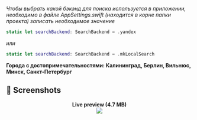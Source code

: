 *Чтобы выбрать какой бэкэнд для поиска используется в приложении, необходимо в файле AppSettings.swift (находится в корне папки проекта) записать необходимое значение* 

```swift
static let searchBackend: SearchBackend = .yandex 
```
 *или*
 ```swift
static let searchBackend: SearchBackend = .mkLocalSearch
```

**Города с достопримечательностями: Калининград, Берлин, Вильнюс, Минск, Санкт-Петербург**

## 📸 Screenshots

<p align="center">
  <strong>Live preview (4.7 MB)</strong> <br />
  <img src="https://user-images.githubusercontent.com/18668589/97268100-09665700-1834-11eb-93a5-f4c9668bb5c5.gif" />
</p>

